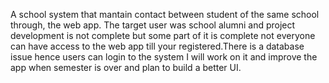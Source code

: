 A school system that mantain contact between student of the same school through, the web app. The target user was school alumni and project development is not complete but some part of it is complete not everyone can have access to the web app till your registered.There is a database issue hence users can login to the system I will work on it and improve the app when semester is over and plan to build a better UI.

